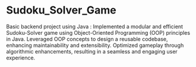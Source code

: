 # Sudoku_Solver_Game
Basic backend project using Java :
Implemented a modular and efficient Sudoku-Solver game using Object-Oriented Programming (OOP) principles in Java. Leveraged OOP concepts to design a reusable codebase, enhancing maintainability and extensibility. Optimized gameplay through algorithmic enhancements, resulting in a seamless and engaging user experience.
